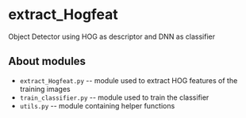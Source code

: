 # extract_Hogfeat
Object Detector using HOG as descriptor and DNN as classifier

## About modules
* `extract_Hogfeat.py` -- module used to extract HOG features of the training images
* `train_classifier.py` -- module used to train the classifier
* `utils.py` -- module containing helper functions
